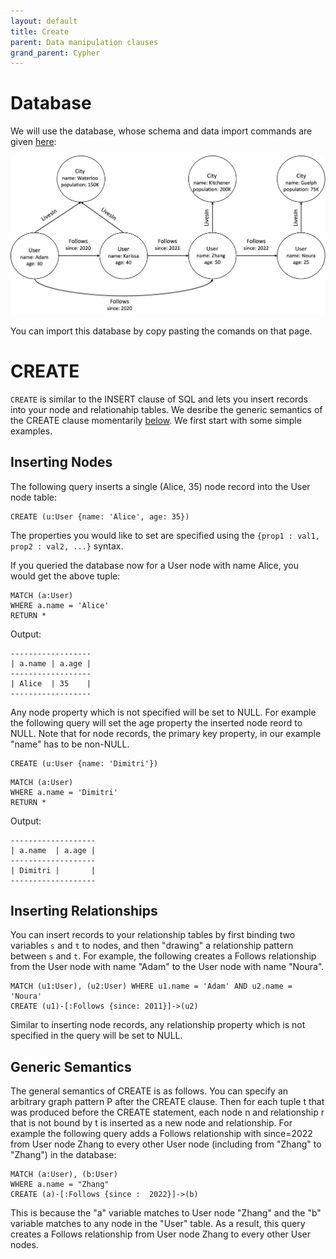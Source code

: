 ```yaml
---
layout: default
title: Create
parent: Data manipulation clauses
grand_parent: Cypher
---
```


# Database
We will use the database, whose schema and data import commands are given [here](example-database.md):

<img src="../../../img/running-example.png" width="800">

You can import this database by copy pasting the comands on that page. 

# CREATE
`CREATE` is similar to the INSERT clause of SQL and lets you insert records into your
node and relationahip tables. We desribe the generic semantics of the 
CREATE clause momentarily [below](#generic-semantics). We first start with some simple examples. 

## Inserting Nodes
The following query inserts a single (Alice, 35) node record into the User node table:

```
CREATE (u:User {name: 'Alice', age: 35})
```
The properties you would like to set are specified using the
`{prop1 : val1, prop2 : val2, ...}` syntax.  

If you queried the database now for 
a User node with name Alice, you would get the above tuple:
```
MATCH (a:User) 
WHERE a.name = 'Alice' 
RETURN *
```
Output:
```
------------------
| a.name | a.age |
------------------
| Alice  | 35    |
------------------
```

Any node property which is not specified will be set to NULL. 
For example the following query will set the age property
the inserted node reord to NULL. Note that for node records,
the primary key property, in our example "name" has to be non-NULL.
```
CREATE (u:User {name: 'Dimitri'})
```
```
MATCH (a:User) 
WHERE a.name = 'Dimitri' 
RETURN *
```
Output:
```
-------------------
| a.name  | a.age |
-------------------
| Dimitri |       |
-------------------
```

## Inserting Relationships
You can insert records to your relationship tables by
first binding two variables `s` and `t` to nodes, and then
"drawing" a relationship pattern between `s` and `t`. 
For example, the following creates a Follows relationship
from the User node with name "Adam" to the User node with
name "Noura". 
```
MATCH (u1:User), (u2:User) WHERE u1.name = 'Adam' AND u2.name = 'Noura' 
CREATE (u1)-[:Follows {since: 2011}]->(u2)
```
Similar to inserting node records, any relationship property which is not 
specified in the query will be set to NULL.

## Generic Semantics
The general semantics of CREATE is as follows. You can specify
an arbitrary graph pattern P after the CREATE clause.
Then for each tuple t that was produced before the CREATE statement, 
each node n and relationship r that is not bound by t is inserted
as a new node and relationship. For example the following query
adds a Follows relationship with since=2022 from User node Zhang 
to every other User node (including from "Zhang" to "Zhang") 
in the database:

```
MATCH (a:User), (b:User) 
WHERE a.name = "Zhang" 
CREATE (a)-[:Follows {since :  2022}]->(b)
```
This is because the "a" variable matches to User node "Zhang" and the "b" variable matches to any node in the "User" table. As a result, this query creates a Follows relationship from User node Zhang to every other User nodes.

